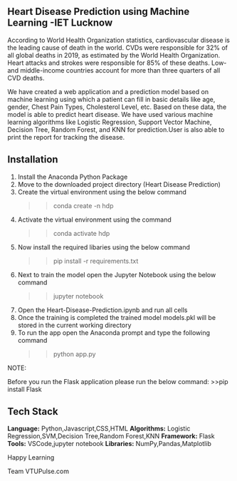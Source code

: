 ## Heart Disease Prediction using Machine Learning -IET Lucknow

According to World Health Organization statistics, cardiovascular disease is the leading cause of death in the world. CVDs were responsible for 32% of all global deaths in 2019, as estimated by the World Health Organization. Heart attacks and strokes were responsible for 85% of these deaths. Low- and middle-income countries account for more than three quarters of all CVD deaths.

We have created a web application and a prediction model based on machine learning using which a patient can fill in basic details like age, gender, Chest Pain Types, Cholesterol Level, etc. Based on these data, the model is able to predict heart disease. We have used various machine learning algorithms like Logistic Regression, Support Vector Machine, Decision Tree, Random Forest, and KNN for prediction.User is also able to print the report for tracking the disease.

## Installation
1. Install the Anaconda Python Package
2. Move to the downloaded project directory (Heart Disease Prediction)
3. Create the virtual environment using the below command
	>>conda create -n hdp
4. Activate the virtual environment using the command
	>>conda activate hdp
5. Now install the required libaries using the below command
	>>pip install -r requirements.txt
6. Next to train the model open the Jupyter Notebook using the below command
	>>jupyter notebook
7. Open the Heart-Disease-Prediction.ipynb and run all cells
8. Once the training is completed the trained model models.pkl will be stored in the current working directory
9. To run the app open the Anaconda prompt and type the following command
	>>python app.py 


NOTE:

Before you run the Flask application please run the below command:
	>>pip install Flask
	
	
## Tech Stack

**Language:** Python,Javascript,CSS,HTML
**Algorithms:** Logistic Regression,SVM,Decision Tree,Random Forest,KNN
**Framework:** Flask
**Tools:** VSCode,jupyter notebook
**Libraries:** NumPy,Pandas,Matplotlib

Happy Learning

Team VTUPulse.com
